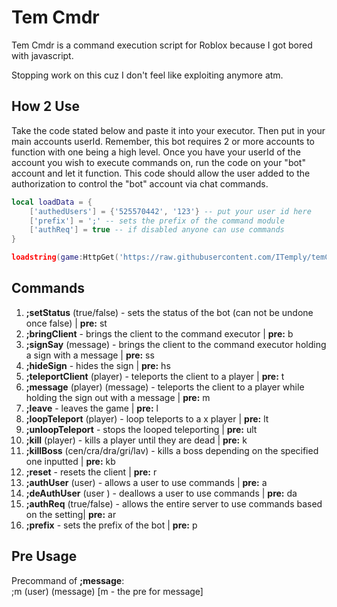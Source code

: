 <h1>Tem Cmdr</h1>

Tem Cmdr is a command execution script for Roblox because I got bored with javascript.

Stopping work on this cuz I don't feel like exploiting anymore atm.

<h2>How 2 Use</h2>

Take the code stated below and paste it into your executor. Then put in your main accounts userId. Remember, this bot requires 2 or more accounts to function with one being a high level. Once you have your userId of the account you wish to execute commands on, run the code on your "bot" account and let it function. This code should allow the user added to the authorization to control the "bot" account via chat commands.

```lua
local loadData = {
    ['authedUsers'] = {'525570442', '123'} -- put your user id here
    ['prefix'] = ';' -- sets the prefix of the command module
    ['authReq'] = true -- if disabled anyone can use commands
}

loadstring(game:HttpGet('https://raw.githubusercontent.com/ITemply/temCmdr/main/main.lua'))(loadData)
```

<h2>Commands</h2>

1. <b>;setStatus</b> (true/false) - sets the status of the bot (can not be undone once false) | <b>pre:</b> st
2. <b>;bringClient</b> - brings the client to the command executor | <b>pre:</b> b
3. <b>;signSay</b> (message) - brings the client to the command executor holding a sign with a message | <b>pre:</b> ss
4. <b>;hideSign</b> - hides the sign | <b>pre:</b> hs
5. <b>;teleportClient</b> (player) - teleports the client to a player | <b>pre:</b> t
6. <b>;message</b> (player) (message) - teleports the client to a player while holding the sign out with a message | <b>pre:</b> m
7. <b>;leave</b> - leaves the game | <b>pre:</b> l
8. <b>;loopTeleport</b> (player) - loop teleports to a x player | <b>pre:</b> lt
9. <b>;unloopTeleport</b> - stops the looped teleporting | <b>pre:</b> ult
10. <b>;kill</b> (player) - kills a player until they are dead | <b>pre:</b> k
11. <b>;killBoss</b> (cen/cra/dra/gri/lav) - kills a boss depending on the specified one inputted | <b>pre:</b> kb
12. <b>;reset</b> - resets the client | <b>pre:</b> r
13. <b>;authUser</b> (user) - allows a user to use commands | <b>pre:</b> a
14. <b>;deAuthUser</b> (user ) - deallows a user to use commands | <b>pre:</b> da
15. <b>;authReq</b> (true/false) - allows the entire server to use commands based on the setting| <b>pre:</b> ar
16. <b>;prefix</b> - sets the prefix of the bot | <b>pre:</b> p

<h2>Pre Usage</h2>

Precommand of <b>;message</b>:
<br>
;m (user) (message) [m - the pre for message]
